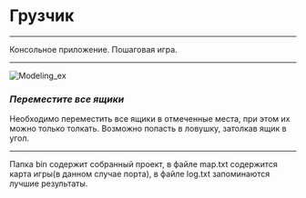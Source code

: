 # **Грузчик**
*************
Консольное приложение. Пошаговая игра.

*********

![Modeling_ex](https://2.downloader.disk.yandex.ru/disk/4b43522312762002ff7e9b2085e88a7879b320038ff5d38108331f23c8ba28df/59a307b3/e4yAmOpUdHfB_SQ08sGywZU7dmQKVEZ502ICzguMVYUHbZsZAt4nqJXwiRJGZMWPl07LYvJqWwUOdg93Tnw17w%3D%3D?uid=227757636&filename=Port.jpg&disposition=inline&hash=&limit=0&content_type=image%2Fjpeg&fsize=68578&hid=2993486ae4ad8450559f2fd08f8774b1&media_type=image&tknv=v2&etag=978c62156dd9cf56bbcc7b12edd75971)

### ***Переместите все ящики***

Необходимо переместить все ящики в отмеченные места, при этом их можно только толкать.
Возможно попасть в ловушку, затолкав ящик в угол.

**********

Папка bin содержит собранный проект, в файле map.txt содержится карта игры(в данном случае порта), в файле log.txt запоминаются лучшие результаты.

